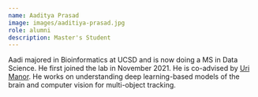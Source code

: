 ```yaml
---
name: Aaditya Prasad
image: images/aaditiya-prasad.jpg
role: alumni
description: Master's Student
---
```


Aadi majored in Bioinformatics at UCSD and is now doing a MS in Data Science. He first joined the lab in November 2021. He is co-advised by [Uri Manor](https://manor.salk.edu/). He works on understanding deep learning-based models of the brain and computer vision for multi-object tracking.